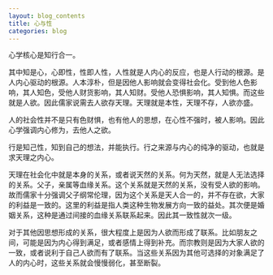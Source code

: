 ```yaml
---
layout: blog_contents
title: 心与性
categories: blog
---
```


心学核心是知行合一。　　

其中知是心，心即性，性即人性，人性就是人内心的反应，也是人行动的根源。是人内心驱动的根源。人本淳朴，但是因他人影响就会变得社会化。受到他人色影响，其人知色，受他人财货影响，其人知财。受他人恐惧影响，其人知惧。而这些就是人欲。因此儒家说需去人欲存天理。天理就是本性，天理不存，人欲亦盛。　　

人的社会性并不是只有色财惧，也有他人的思想，在心性不强时，被人影响。因此心学强调内心修为，去他人之欲。　　

行是知己性，知到自己的想法，并能执行。行之来源与内心的纯净的驱动，也就是求天理之内心。　　

天理在社会化中就是本身的关系，或者说天然的关系。何为天然，就是人无法选择的关系。父子，亲属等血缘关系。这个关系就是天然的关系，没有受人欲的影响。故而儒家十分强调父子纲常伦理，因为这个关系是天人合一的，并不存在欲，大家的利益是一致的。这里的利益是指人类这种生物发展方向一致的益处。其次便是婚姻关系，这种是通过间接的血缘关系联系起来。因此其一致性就次一级。　　　

对于其他因思想形成的关系，很大程度上是因为人欲而形成了联系。比如朋友之间，可能是因为内心得到满足，或者感情上得到补充。而宗教则是因为大家人欲的一致，或者说利于自己人欲而有了联系。当这些关系因为其他可选择的对象满足了人的内心时，这些关系就会慢慢弱化，甚至断裂。　　

